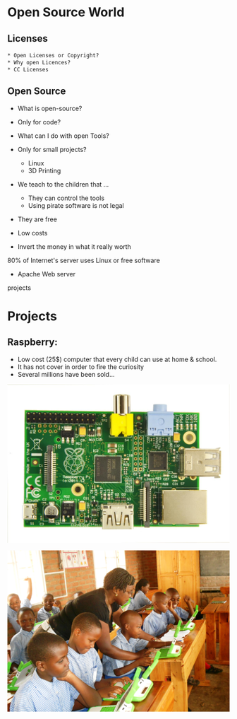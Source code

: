 # Open Source World


## Licenses
	* Open Licenses or Copyright?
	* Why open Licences?
	* CC Licenses

## Open Source

  * What is open-source?
  * Only for code?
  * What can I do with open Tools?
  * Only for small projects?
    * Linux
    * 3D Printing

  * We teach to the children  that ...
      * They can control the tools
      * Using pirate software is not legal


  * They are free
  * Low costs
  * Invert the money in what it really worth

80% of Internet's server uses Linux or free software

* Apache Web server

projects

# Projects

## Raspberry:

  * Low cost (25$) computer that every child can use at home & school.
  * It has not cover in order to fire the curiosity
  * Several millions have been sold...

![rasp](./images/ModeloB.jpg)

![OLPC_classroom_teaching.JPG](./images/OLPC_classroom_teaching.JPG)
